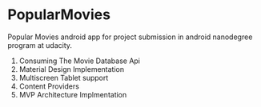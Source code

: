 # PopularMovies
Popular Movies android app for project submission in android nanodegree program at udacity.

<ol>
<li>Consuming The Movie Database Api</li>
<li>Material Design Implementation</li>
<li>Multiscreen Tablet support</li>
<li>Content Providers</li>
<li>MVP Architecture Implmentation</li>
</ol>
